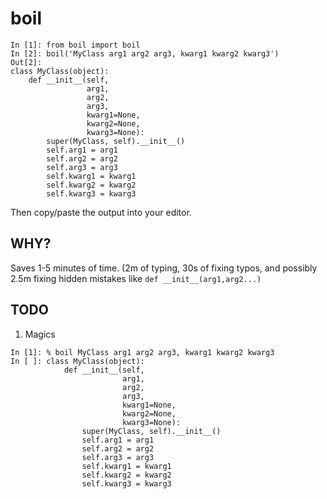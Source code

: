 # boil

~~~~
In [1]: from boil import boil
In [2]: boil('MyClass arg1 arg2 arg3, kwarg1 kwarg2 kwarg3')
Out[2]: 
class MyClass(object):
    def __init__(self,
                 arg1,
                 arg2,
                 arg3,
                 kwarg1=None,
                 kwarg2=None,
                 kwarg3=None):
        super(MyClass, self).__init__()
        self.arg1 = arg1
        self.arg2 = arg2
        self.arg3 = arg3
        self.kwarg1 = kwarg1
        self.kwarg2 = kwarg2
        self.kwarg3 = kwarg3
~~~~

Then copy/paste the output into your editor. 

WHY?
--------
Saves 1-5 minutes of time. (2m of typing, 30s of fixing typos, 
and possibly 2.5m fixing hidden mistakes like ```def __init__(arg1,arg2...)```


TODO
--------

1. Magics
~~~~
In [1]: % boil MyClass arg1 arg2 arg3, kwarg1 kwarg2 kwarg3
In [ ]: class MyClass(object):
		    def __init__(self,
		                 arg1,
		                 arg2,
		                 arg3,
		                 kwarg1=None,
		                 kwarg2=None,
		                 kwarg3=None):
		        super(MyClass, self).__init__()
		        self.arg1 = arg1
		        self.arg2 = arg2
		        self.arg3 = arg3
		        self.kwarg1 = kwarg1
		        self.kwarg2 = kwarg2
		        self.kwarg3 = kwarg3
~~~~
